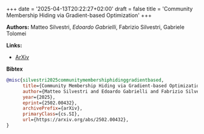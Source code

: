 +++
date = '2025-04-13T20:22:27+02:00'
draft = false
title = 'Community Membership Hiding via Gradient-based Optimization'
+++

**Authors:** Matteo Silvestri, *Edoardo Gabrielli*, Fabrizio Silvestri, Gabriele Tolomei

**Links:**
- [ArXiv](https://arxiv.org/abs/2502.00432)

**Bibtex**
```bibtex
@misc{silvestri2025communitymembershiphidinggradientbased,
      title={Community Membership Hiding via Gradient-based Optimization}, 
      author={Matteo Silvestri and Edoardo Gabrielli and Fabrizio Silvestri and Gabriele Tolomei},
      year={2025},
      eprint={2502.00432},
      archivePrefix={arXiv},
      primaryClass={cs.SI},
      url={https://arxiv.org/abs/2502.00432}, 
}
```